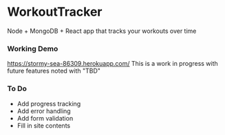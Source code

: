 # WorkoutTracker

Node + MongoDB + React app that tracks your workouts over time

### Working Demo

https://stormy-sea-86309.herokuapp.com/
This is a work in progress with future features noted with "TBD"

### To Do

-   Add progress tracking
-   Add error handling
-   Add form validation
-   Fill in site contents
